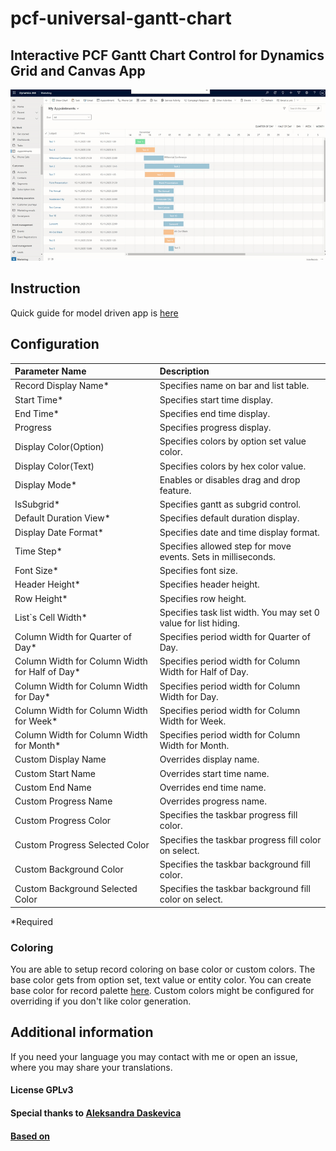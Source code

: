 # pcf-universal-gantt-chart

## Interactive PCF Gantt Chart Control for Dynamics Grid and Canvas App

![example](https://github.com/MaTeMaTuK/pcf-universal-gantt-chart/blob/master/DocumentationAssets/ganttStandart.gif)

## Instruction

Quick guide for model driven app is [here](/Model%20Driven%20Guide.md)

## Configuration

| Parameter Name                                  | Description                                                     |
| :---------------------------------------------- | :-------------------------------------------------------------- |
| Record Display Name\*                           | Specifies name on bar and list table.                           |
| Start Time\*                                    | Specifies start time display.                                   |
| End Time\*                                      | Specifies end time display.                                     |
| Progress                                        | Specifies progress display.                                     |
| Display Color(Option)                           | Specifies colors by option set value color.                     |
| Display Color(Text)                             | Specifies colors by hex color value.                            |
| Display Mode\*                                  | Enables or disables drag and drop feature.                      |
| IsSubgrid\*                                     | Specifies gantt as subgrid control.                             |
| Default Duration View\*                         | Specifies default duration display.                             |
| Display Date Format\*                           | Specifies date and time display format.                         |
| Time Step\*                                     | Specifies allowed step for move events. Sets in milliseconds.   |
| Font Size\*                                     | Specifies font size.                                            |
| Header Height\*                                 | Specifies header height.                                        |
| Row Height\*                                    | Specifies row height.                                           |
| List`s Cell Width\*                             | Specifies task list width. You may set 0 value for list hiding. |
| Column Width for Quarter of Day\*               | Specifies period width for Quarter of Day.                      |
| Column Width for Column Width for Half of Day\* | Specifies period width for Column Width for Half of Day.        |
| Column Width for Column Width for Day\*         | Specifies period width for Column Width for Day.                |
| Column Width for Column Width for Week\*        | Specifies period width for Column Width for Week.               |
| Column Width for Column Width for Month\*       | Specifies period width for Column Width for Month.              |
| Custom Display Name                             | Overrides display name.                                         |
| Custom Start Name                               | Overrides start time name.                                      |
| Custom End Name                                 | Overrides end time name.                                        |
| Custom Progress Name                            | Overrides progress name.                                        |
| Custom Progress Color                           | Specifies the taskbar progress fill color.                      |
| Custom Progress Selected Color                  | Specifies the taskbar progress fill color on select.            |
| Custom Background Color                         | Specifies the taskbar background fill color.                    |
| Custom Background Selected Color                | Specifies the taskbar background fill color on select.          |

\*Required

### Coloring

You are able to setup record coloring on base color or custom colors.
The base color gets from option set, text value or entity color. You can create base color for record palette [here](https://ant.design/docs/spec/colors#Palette-Generation-Tool).
Custom colors might be configured for overriding if you don't like color generation.

## Additional information

If you need your language you may contact with me or open an issue, where you may share your translations.

#### License GPLv3

#### Special thanks to [Aleksandra Daskevica](mailto:aleksandra.daskevica@cgi.com)

#### [Based on](https://github.com/MaTeMaTuK/gantt-task-react)
